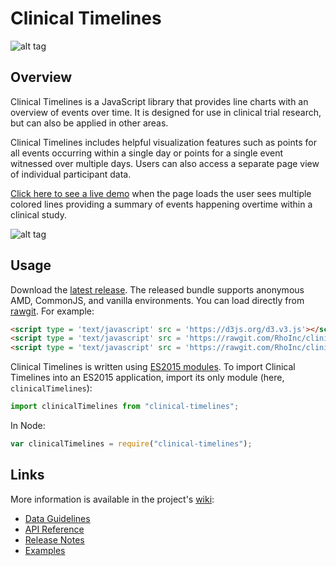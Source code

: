 # Clinical Timelines

![alt tag](https://user-images.githubusercontent.com/31038805/32514368-ccf98744-c3ca-11e7-890d-d10bba8350ff.gif)



## Overview

Clinical Timelines is a JavaScript library that provides line charts with an overview of events over time. It is designed for use in clinical trial research, but can also be applied in other areas.   

Clinical Timelines includes helpful visualization features such as points for all events occurring within a single day or points for a single event witnessed over multiple days. Users can also access a separate page view of individual participant data.

[Click here to see a live demo](https://rhoinc.github.io/viz-library/examples/0022-clinical-timelines/example.html) when the page loads the user sees multiple colored lines providing a summary of events happening overtime within a clinical study. 

![alt tag](https://user-images.githubusercontent.com/31038805/32617032-e90cc4aa-c541-11e7-8ec8-c8867de51c94.PNG)


## Usage

Download the [latest release](https://github.com/RhoInc/clinical-timelines/releases/latest). The released bundle supports anonymous AMD, CommonJS, and vanilla environments. You can load directly from [rawgit](https://rawgit.com/RhoInc/clinical-timelines/master/build/clinicalTimelines.js). For example:

```html
<script type = 'text/javascript' src = 'https://d3js.org/d3.v3.js'></script>
<script type = 'text/javascript' src = 'https://rawgit.com/RhoInc/clinical-timelines/master/build/Webcharts.js'></script>
<script type = 'text/javascript' src = 'https://rawgit.com/RhoInc/clinical-timelines/master/build/clinicalTimelines.js'></script>
```

Clinical Timelines is written using [ES2015 modules](http://www.2ality.com/2014/09/es6-modules-final.html). To import Clinical Timelines into an ES2015 application, import its only module (here, `clinicalTimelines`):

```js
import clinicalTimelines from "clinical-timelines";
```

In Node:

```js
var clinicalTimelines = require("clinical-timelines");
```
## Links

More information is available in the project's [wiki](https://github.com/RhoInc/clinical-timelines/wiki): 

* [Data Guidelines](https://github.com/RhoInc/clinical-timelines/wiki/Data-Guidelines)
* [API Reference](https://github.com/RhoInc/clinical-timelines/wiki/API)
* [Release Notes](https://github.com/RhoInc/clinical-timelines/releases)
* [Examples](https://rhoinc.github.io/viz-library/)
